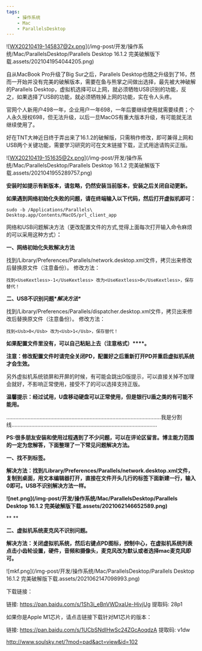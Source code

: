 ```yaml
---
tags:
    - 操作系统
    - Mac
    - ParallelsDesktop
---
```


  ![WX20210419-145837@2x.png](/img-post/开发/操作系统/Mac/ParallelsDesktop/Parallels Desktop 16.1.2 完美破解版下载.assets/2021041954044205.png)

  自从MacBook Pro升级了Big Sur之后，Parallels Desktop也随之升级到了16，然而一开始并没有完美的破解版本，需要在鱼与熊掌之间做出选择，最先被大神破解的Parallels Desktop，虚拟机选择可以上网，就必须牺牲USB识别的功能，反之，如果选择了USB的功能，就必须牺牲掉上网的功能，实在令人头疼。

  官网个人新用户498一年，企业用户一年698，一年后要继续使用就需要续费；个人永久授权698，但无法升级，以后一旦MacOS有重大版本升级，有可能就无法继续使用了。

  好在TNT大神近日终于弄出来了16.1.2的破解版，只需稍作修改，即可兼得上网和USB两个关键功能，需要学习研究的可在文末链接下载，正式用途请购买正版。

![WX20210419-151635@2x.png](/img-post/开发/操作系统/Mac/ParallelsDesktop/Parallels Desktop 16.1.2 完美破解版下载.assets/2021041955289757.png)



**安装时如提示有新版本，请忽略，仍然安装当前版本，安装之后关闭自动更新。**  

**如果遇到网络初始化失败的问题，请在终端输入以下代码，然后打开虚拟机即可：**

```
sudo -b /Applications/Parallels\ Desktop.app/Contents/MacOS/prl_client_app
```

  网络和USB问题解决方法（更改配置文件的方式,觉得上面每次打开输入命令麻烦的可以采用这种方式）**：**

 **一、网络初始化失败解决方法**

  找到/Library/Preferences/Parallels/network.desktop.xml文件，拷贝出来修改后替换原文件（注意备份）。
修改方法：

```
找到<UseKextless>-1</UseKextless> 改为<UseKextless>0</UseKextless>，保存替代！
```

**二、USB不识别问题\**解决方法\****

  找到/Library/Preferences/Parallels/dispatcher.desktop.xml文件，拷贝出来修改后替换原文件（注意备份）。
修改方法：

```
找到<Usb>0</Usb> 改为<Usb>1</Usb>，保存替代！
```

  **如果配置文件里没有，可以自己粘贴上去（注意格式）****。**

  **注意：修改配置文件时请完全关闭PD，配置好之后重新打开PD并重启虚拟机系统才会生效。**

  另外虚拟机系统锁屏和开屏的时候，有可能会跳出D版提示，可以直接关掉不加理会就好，不影响正常使用，接受不了的可以选择支持正版。



**温馨提示：经过试用，U盘移动硬盘可以正常使用，但是银行U盾之类的有可能不能用。**



…………………………………………………………………………………………我是分割线……………………………………………………………………………………

**PS:很多朋友安装和使用过程遇到了不少问题，可以在评论区留言。博主能力范围的一定为您解答，下面整理了一下常见问题解决方法。**

**一、找不到<UseKextless>标签。**

**解决方法：找到/Library/Preferences/Parallels/network.desktop.xml文件，复制到桌面，用文本编辑器打开，直接在文件开头几行的<IPv6Enabled>标签下面新建一行，输入<UseKextless>0</UseKextless>即可。USB不识别解决方法一样。**

**![net.png](/img-post/开发/操作系统/Mac/ParallelsDesktop/Parallels Desktop 16.1.2 完美破解版下载.assets/2021062146652589.png)**

**
**

**二、虚拟机系统麦克风不识别问题。**

**解决方法：关闭虚拟机系统，然后右键点PD图标，控制中心，在虚拟机系统列表点击小齿轮设置，硬件，音频和摄像头，麦克风改为默认或者选择mac麦克风即可。**

![mkf.png](/img-post/开发/操作系统/Mac/ParallelsDesktop/Parallels Desktop 16.1.2 完美破解版下载.assets/2021062147098993.png)

下载链接：

链接: https://pan.baidu.com/s/1Sh3i_eBnVWDxaUe-HivjUg 提取码: 28p1



如果你是Apple M1芯片，请点击链接下载针对M1芯片的版本：

链接: https://pan.baidu.com/s/1UCbSNdIHwSc24ZGcAoqdzA 提取码: v1dw





http://www.soulsky.net/?mod=pad&act=view&id=102